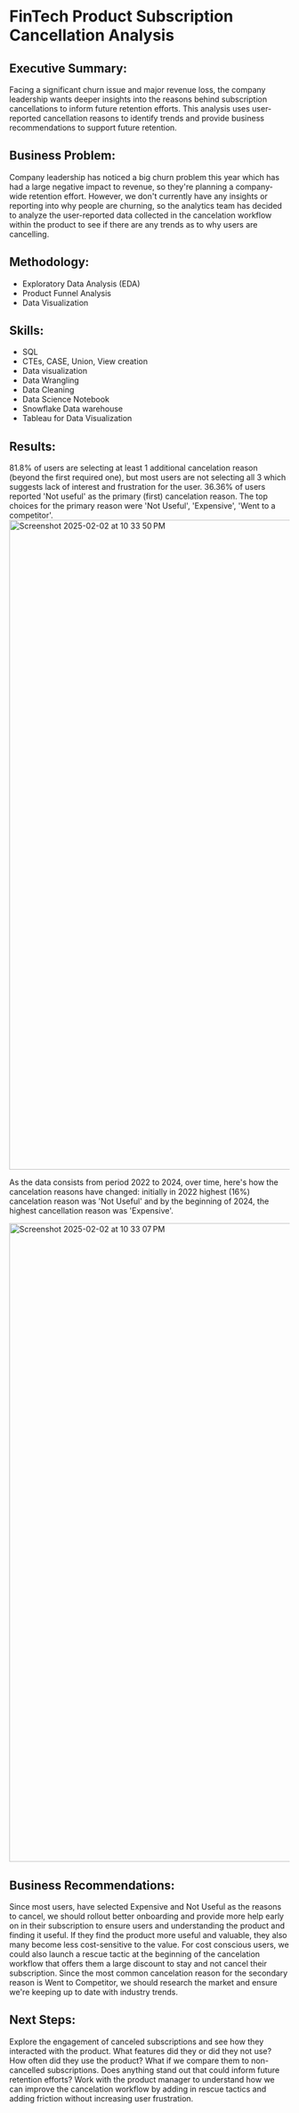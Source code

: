 # FinTech Product Subscription Cancellation Analysis
## Executive Summary:
Facing a significant churn issue and major revenue loss, the company leadership wants deeper insights into the reasons behind subscription cancellations to inform future retention efforts. This analysis uses user-reported cancellation reasons to identify trends and provide business recommendations to support future retention.

## Business Problem:
Company leadership has noticed a big churn problem this year which has had a large negative impact to revenue, so they're planning a company-wide retention effort. However, we don't currently have any insights or reporting into why people are churning, so the analytics team has decided to analyze the user-reported data collected in the cancelation workflow within the product to see if there are any trends as to why users are cancelling.

## Methodology:
- Exploratory Data Analysis (EDA)
- Product Funnel Analysis
- Data Visualization

## Skills:
- SQL
- CTEs, CASE, Union, View creation
- Data visualization
- Data Wrangling
- Data Cleaning
- Data Science Notebook
- Snowflake Data warehouse
- Tableau for Data Visualization

## Results:

81.8% of users are selecting at least 1 additional cancelation reason (beyond the first required one), but most users are not selecting all 3 which suggests lack of interest and frustration for the user.
36.36% of users reported 'Not useful' as the primary (first) cancelation reason. The top choices for the primary reason were 'Not Useful', 'Expensive', 'Went to a competitor'.
<img width="1165" alt="Screenshot 2025-02-02 at 10 33 50 PM" src="https://github.com/user-attachments/assets/6f74a14f-f935-46f9-8bd8-99487d12f5e8" />

As the data consists from period 2022 to 2024, over time, here's how the cancelation reasons have changed: initially in 2022 highest (16%) cancelation reason was 'Not Useful' and by the beginning of 2024, the highest cancellation reason was 'Expensive'. 

<img width="1145" alt="Screenshot 2025-02-02 at 10 33 07 PM" src="https://github.com/user-attachments/assets/4e201362-dce7-4e3a-881c-bb635ffa314a" />


## Business Recommendations:

Since most users, have selected Expensive and Not Useful as the reasons to cancel, we should rollout better onboarding and provide more help early on in their subscription to ensure users and understanding the product and finding it useful. If they find the product more useful and valuable, they also many become less cost-sensitive to the value.
For cost conscious users, we could also launch a rescue tactic at the beginning of the cancelation workflow that offers them a large discount to stay and not cancel their subscription.
Since the most common cancelation reason for the secondary reason is Went to Competitor, we should research the market and ensure we're keeping up to date with industry trends.


## Next Steps:
Explore the engagement of canceled subscriptions and see how they interacted with the product. What features did they or did they not use? How often did they use the product? What if we compare them to non-cancelled subscriptions. Does anything stand out that could inform future retention efforts?
Work with the product manager to understand how we can improve the cancelation workflow by adding in rescue tactics and adding friction without increasing user frustration.
